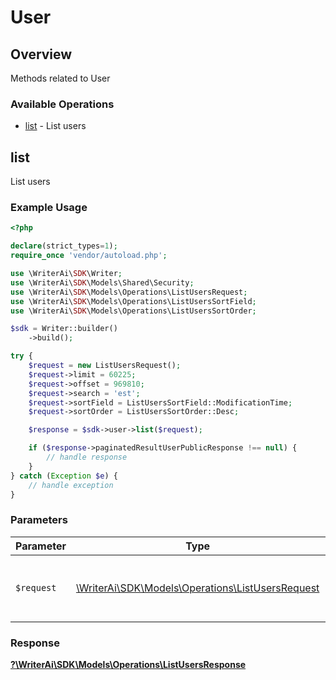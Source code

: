 # User

## Overview

Methods related to User

### Available Operations

* [list](#list) - List users

## list

List users

### Example Usage

```php
<?php

declare(strict_types=1);
require_once 'vendor/autoload.php';

use \WriterAi\SDK\Writer;
use \WriterAi\SDK\Models\Shared\Security;
use \WriterAi\SDK\Models\Operations\ListUsersRequest;
use \WriterAi\SDK\Models\Operations\ListUsersSortField;
use \WriterAi\SDK\Models\Operations\ListUsersSortOrder;

$sdk = Writer::builder()
    ->build();

try {
    $request = new ListUsersRequest();
    $request->limit = 60225;
    $request->offset = 969810;
    $request->search = 'est';
    $request->sortField = ListUsersSortField::ModificationTime;
    $request->sortOrder = ListUsersSortOrder::Desc;

    $response = $sdk->user->list($request);

    if ($response->paginatedResultUserPublicResponse !== null) {
        // handle response
    }
} catch (Exception $e) {
    // handle exception
}
```

### Parameters

| Parameter                                                                                       | Type                                                                                            | Required                                                                                        | Description                                                                                     |
| ----------------------------------------------------------------------------------------------- | ----------------------------------------------------------------------------------------------- | ----------------------------------------------------------------------------------------------- | ----------------------------------------------------------------------------------------------- |
| `$request`                                                                                      | [\WriterAi\SDK\Models\Operations\ListUsersRequest](../../models/operations/ListUsersRequest.md) | :heavy_check_mark:                                                                              | The request object to use for the request.                                                      |


### Response

**[?\WriterAi\SDK\Models\Operations\ListUsersResponse](../../models/operations/ListUsersResponse.md)**

